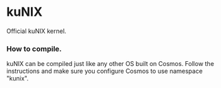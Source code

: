 # kuNIX
Official kuNIX kernel.

### How to compile.
kuNIX can be compiled just like any other OS built on Cosmos.
Follow the instructions and make sure you configure Cosmos to use namespace "kunix".
